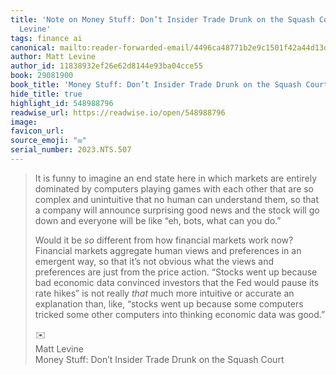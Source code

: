 ```yaml
---
title: 'Note on Money Stuff: Don’t Insider Trade Drunk on the Squash Court via Matt
  Levine'
tags: finance ai
canonical: mailto:reader-forwarded-email/4496ca48771b2e9c1501f42a44d13d87
author: Matt Levine
author_id: 11838932ef26e62d8144e93ba04cce55
book: 29081900
book_title: 'Money Stuff: Don’t Insider Trade Drunk on the Squash Court'
hide_title: true
highlight_id: 548988796
readwise_url: https://readwise.io/open/548988796
image:
favicon_url:
source_emoji: "✉️"
serial_number: 2023.NTS.507
---
```

> It is funny to imagine an end state here in which markets are entirely dominated by computers playing games with each other that are so complex and unintuitive that no human can understand them, so that a company will announce surprising good news and the stock will go down and everyone will be like “eh, bots, what can you do.”
> 
> Would it be *so* different from how financial markets work now? Financial markets aggregate human views and preferences in an emergent way, so that it’s not obvious what the views and preferences are just from the price action. “Stocks went up because bad economic data convinced investors that the Fed would pause its rate hikes” is not really *that* much more intuitive or accurate an explanation than, like, “stocks went up because some computers tricked some other computers into thinking economic data was good.”
> <div class="quoteback-footer"><div class="quoteback-avatar"><span class="mini-emoji"> ✉️</span></div><div class="quoteback-metadata"><div class="metadata-inner"><span style="display:none">FROM:</span><div aria-label="Matt Levine" class="quoteback-author"> Matt Levine</div><div aria-label="Money Stuff: Don’t Insider Trade Drunk on the Squash Court" class="quoteback-title"> Money Stuff: Don’t Insider Trade Drunk on the Squash Court</div></div></div></div>